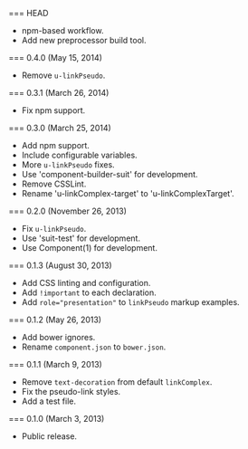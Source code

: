 === HEAD

* npm-based workflow.
* Add new preprocessor build tool.

=== 0.4.0 (May 15, 2014)

* Remove `u-linkPseudo`.

=== 0.3.1 (March 26, 2014)

* Fix npm support.

=== 0.3.0 (March 25, 2014)

* Add npm support.
* Include configurable variables.
* More `u-linkPseudo` fixes.
* Use 'component-builder-suit' for development.
* Remove CSSLint.
* Rename 'u-linkComplex-target' to 'u-linkComplexTarget'.

=== 0.2.0 (November 26, 2013)

* Fix `u-linkPseudo`.
* Use 'suit-test' for development.
* Use Component(1) for development.

=== 0.1.3 (August 30, 2013)

* Add CSS linting and configuration.
* Add `!important` to each declaration.
* Add `role="presentation"` to `linkPseudo` markup examples.

=== 0.1.2 (May 26, 2013)

* Add bower ignores.
* Rename `component.json` to `bower.json`.

=== 0.1.1 (March 9, 2013)

* Remove `text-decoration` from default `linkComplex`.
* Fix the pseudo-link styles.
* Add a test file.

=== 0.1.0 (March 3, 2013)

* Public release.
